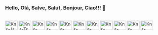 ### Hello, Olá, Salve, Salut, Bonjour, Ciao!!! 👋

<!--
- 🔭 I’m currently working on frontend.
- 📫 How to reach me: kyrllan@hotmail.com
-->

<div style="display: inline_block"><br>
  <img align="center" alt="Kns-Js" height="30" width="40" src="https://github.com/Kyrllan/kyrllan/assets/31549101/0db9778b-ef47-4afe-be0c-1f5cf85f43b3">
  <img align="center" alt="Kns-Ts" height="30" width="40" src="https://github.com/Kyrllan/kyrllan/assets/31549101/01e357d8-93e3-42b2-b6dc-7ced1197c250">
  <img align="center" alt="Kns-Vue" height="30" width="40" src="https://github.com/Kyrllan/kyrllan/assets/31549101/6a4c4221-639d-4c03-b77a-3ebab1b696ba">
  <img align="center" alt="Kns-Nuxt" height="30" width="40" src="https://github.com/Kyrllan/kyrllan/assets/31549101/1cc465e7-1122-4d93-8869-3297e4fc9118">
  <img align="center" alt="Kns-Vuetify" height="30" width="40" src="https://github.com/Kyrllan/kyrllan/assets/31549101/1cc465e7-1122-4d93-8869-3297e4fc9118">
  <img align="center" alt="Kns-React" height="30" width="40" src="https://github.com/Kyrllan/kyrllan/assets/31549101/c8627cc4-a741-46e6-9755-856ff5688613">
  <img align="center" alt="Kns-Next" height="30" width="40" src="https://github.com/Kyrllan/kyrllan/assets/31549101/f53875be-fa17-4508-928e-d34c9d645bb3">
  <img align="center" alt="Kns-Html" height="30" width="40" src="https://github.com/Kyrllan/kyrllan/assets/31549101/532d944c-8d8e-4b9d-ac13-3083ec1034bb">
  <img align="center" alt="Kns-Css" height="30" width="40" src="https://github.com/Kyrllan/kyrllan/assets/31549101/9ba1cb23-4035-4419-ad53-540c486a3cfd">
  <img align="center" alt="Kns-Sass" height="30" width="40" src="https://github.com/Kyrllan/kyrllan/assets/31549101/b9cf67ca-9f07-4655-a370-ebb6e7d5e095">
  <img align="center" alt="Kns-Bootstrap" height="30" width="40" src="https://github.com/Kyrllan/kyrllan/assets/31549101/2eedcce4-078b-4e88-af10-8d10959e55a9">
</div>
